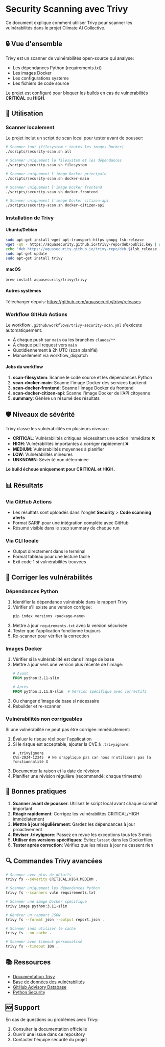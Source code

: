 # Security Scanning avec Trivy

Ce document explique comment utiliser Trivy pour scanner les vulnérabilités dans le projet Climate AI Collective.

## 🔒 Vue d'ensemble

Trivy est un scanner de vulnérabilités open-source qui analyse:
- Les dépendances Python (requirements.txt)
- Les images Docker
- Les configurations système
- Les fichiers de code source

Le projet est configuré pour bloquer les builds en cas de vulnérabilités **CRITICAL** ou **HIGH**.

## 🚀 Utilisation

### Scanner localement

Le projet inclut un script de scan local pour tester avant de pousser:

```bash
# Scanner tout (filesystem + toutes les images Docker)
./scripts/security-scan.sh all

# Scanner uniquement le filesystem et les dépendances
./scripts/security-scan.sh filesystem

# Scanner uniquement l'image Docker principale
./scripts/security-scan.sh docker-main

# Scanner uniquement l'image Docker frontend
./scripts/security-scan.sh docker-frontend

# Scanner uniquement l'image Docker citizen-api
./scripts/security-scan.sh docker-citizen-api
```

### Installation de Trivy

#### Ubuntu/Debian
```bash
sudo apt-get install wget apt-transport-https gnupg lsb-release
wget -qO - https://aquasecurity.github.io/trivy-repo/deb/public.key | sudo apt-key add -
echo "deb https://aquasecurity.github.io/trivy-repo/deb $(lsb_release -sc) main" | sudo tee -a /etc/apt/sources.list.d/trivy.list
sudo apt-get update
sudo apt-get install trivy
```

#### macOS
```bash
brew install aquasecurity/trivy/trivy
```

#### Autres systèmes
Télécharger depuis: https://github.com/aquasecurity/trivy/releases

### Workflow GitHub Actions

Le workflow `.github/workflows/trivy-security-scan.yml` s'exécute automatiquement:
- À chaque push sur `main` ou les branches `claude/**`
- À chaque pull request vers `main`
- Quotidiennement à 2h UTC (scan planifié)
- Manuellement via workflow_dispatch

#### Jobs du workflow

1. **scan-filesystem**: Scanne le code source et les dépendances Python
2. **scan-docker-main**: Scanne l'image Docker des services backend
3. **scan-docker-frontend**: Scanne l'image Docker du frontend
4. **scan-docker-citizen-api**: Scanne l'image Docker de l'API citoyenne
5. **summary**: Génère un résumé des résultats

## 🛡️ Niveaux de sévérité

Trivy classe les vulnérabilités en plusieurs niveaux:

- **CRITICAL**: Vulnérabilités critiques nécessitant une action immédiate ❌
- **HIGH**: Vulnérabilités importantes à corriger rapidement ❌
- **MEDIUM**: Vulnérabilités moyennes à planifier
- **LOW**: Vulnérabilités mineures
- **UNKNOWN**: Sévérité non déterminée

**Le build échoue uniquement pour CRITICAL et HIGH.**

## 📊 Résultats

### Via GitHub Actions
- Les résultats sont uploadés dans l'onglet **Security** > **Code scanning alerts**
- Format SARIF pour une intégration complète avec GitHub
- Résumé visible dans le step summary de chaque run

### Via CLI locale
- Output directement dans le terminal
- Format tableau pour une lecture facile
- Exit code 1 si vulnérabilités trouvées

## 🔧 Corriger les vulnérabilités

### Dépendances Python

1. Identifier la dépendance vulnérable dans le rapport Trivy
2. Vérifier s'il existe une version corrigée:
   ```bash
   pip index versions <package-name>
   ```
3. Mettre à jour `requirements.txt` avec la version sécurisée
4. Tester que l'application fonctionne toujours
5. Re-scanner pour vérifier la correction

### Images Docker

1. Vérifier si la vulnérabilité est dans l'image de base
2. Mettre à jour vers une version plus récente de l'image:
   ```dockerfile
   # Avant
   FROM python:3.11-slim

   # Après
   FROM python:3.11.8-slim  # Version spécifique avec correctifs
   ```
3. Ou changer d'image de base si nécessaire
4. Rebuilder et re-scanner

### Vulnérabilités non corrigeables

Si une vulnérabilité ne peut pas être corrigée immédiatement:

1. Évaluer le risque réel pour l'application
2. Si le risque est acceptable, ajouter la CVE à `.trivyignore`:
   ```
   # .trivyignore
   CVE-2024-12345  # Ne s'applique pas car nous n'utilisons pas la fonctionnalité X
   ```
3. Documenter la raison et la date de révision
4. Planifier une révision régulière (recommandé: chaque trimestre)

## 📝 Bonnes pratiques

1. **Scanner avant de pousser**: Utilisez le script local avant chaque commit important
2. **Réagir rapidement**: Corrigez les vulnérabilités CRITICAL/HIGH immédiatement
3. **Mettre à jour régulièrement**: Gardez les dépendances à jour proactivement
4. **Réviser .trivyignore**: Passez en revue les exceptions tous les 3 mois
5. **Utiliser des versions spécifiques**: Évitez `latest` dans les Dockerfiles
6. **Tester après correction**: Vérifiez que les mises à jour ne cassent rien

## 🔍 Commandes Trivy avancées

```bash
# Scanner avec plus de détails
trivy fs --severity CRITICAL,HIGH,MEDIUM .

# Scanner uniquement les dépendances Python
trivy fs --scanners vuln requirements.txt

# Scanner une image Docker spécifique
trivy image python:3.11-slim

# Générer un rapport JSON
trivy fs --format json --output report.json .

# Scanner sans utiliser le cache
trivy fs --no-cache .

# Scanner avec timeout personnalisé
trivy fs --timeout 10m .
```

## 📚 Ressources

- [Documentation Trivy](https://aquasecurity.github.io/trivy/)
- [Base de données des vulnérabilités](https://nvd.nist.gov/)
- [GitHub Advisory Database](https://github.com/advisories)
- [Python Security](https://python.org/dev/security/)

## 🆘 Support

En cas de questions ou problèmes avec Trivy:
1. Consulter la documentation officielle
2. Ouvrir une issue dans ce repository
3. Contacter l'équipe sécurité du projet
